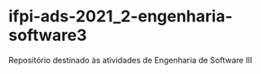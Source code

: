 # ifpi-ads-2021_2-engenharia-software3
Repositório destinado às atividades de Engenharia de Software III
